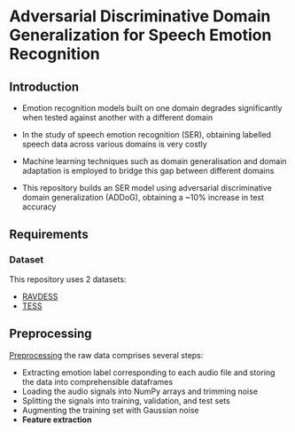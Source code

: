 # Adversarial Discriminative Domain Generalization for Speech Emotion Recognition

## Introduction

- Emotion recognition models built on one domain degrades significantly when tested against another with a different domain
- In the study of speech emotion recognition (SER), obtaining labelled speech data across various domains is very costly
- Machine learning techniques such as domain generalisation and domain adaptation is employed to bridge this gap between different domains

- This repository builds an SER model using adversarial discriminative domain generalization (ADDoG), obtaining a ~10% increase in test accuracy

## Requirements

### Dataset

This repository uses 2 datasets:

- [RAVDESS](https://www.kaggle.com/datasets/uwrfkaggler/ravdess-emotional-speech-audio)
- [TESS](https://tspace.library.utoronto.ca/handle/1807/24487)

## Preprocessing

[Preprocessing](Processing_TESS+RAVDESS(30%)_TVT_5features.ipynb) the raw data comprises several steps:

- Extracting emotion label corresponding to each audio file and storing the data into comprehensible dataframes
- Loading the audio signals into NumPy arrays and trimming noise
- Splitting the signals into training, validation, and test sets
- Augmenting the training set with Gaussian noise
- **Feature extraction**
